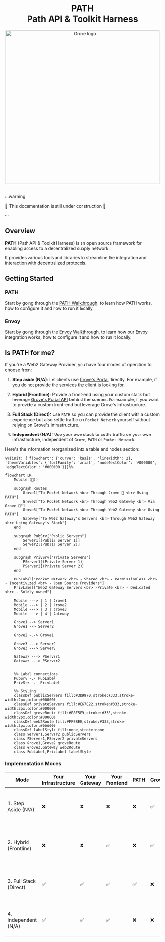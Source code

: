 <div align="center">
<h1>PATH<br/>Path API & Toolkit Harness</h1>
<img src="https://storage.googleapis.com/grove-brand-assets/Presskit/Logo%20Joined-2.png" alt="Grove logo" width="500"/>

</div>
<br/>

:::warning

🚧 This documentation is still under construction 🚧

:::

## Overview

**PATH** (Path API & Toolkit Harness) is an open source framework for enabling
access to a decentralized supply network.

It provides various tools and libraries to streamline the integration and
interaction with decentralized protocols.

## Getting Started

### PATH

Start by going through the [PATH Walkthrough](develop/path/introduction.md).
to learn how PATH works, how to configure it and how to run it locally.

### Envoy

Start by going through the [Envoy Walkthrough](./develop/envoy/walkthrough.md).
to learn how our Envoy integration works, how to configure it and how to run it locally.

## Is PATH for me?

If you're a Web2 Gateway Provider, you have four modes of operation to choose from:

1. **Step aside (N/A)**: Let clients use [Grove's Portal](https://portal.grove.city/) directly. For example, if you do not provide the services the client is looking for.

2. **Hybrid (Frontline)**: Provide a front-end using your custom stack but leverage [Grove's Portal API](https://docs.grove.city/) behind the scenes. For example, if you want to provide a custom front-end but leverage Grove's infrastructure.

3. **Full Stack (Direct):** Use `PATH` so you can provide the client with a custom experience but also settle traffic on `Pocket Network` yourself without relying on Grove's infrastructure.

4. **Independent (N/A):** Use your own stack to settle traffic on your own infrastructure, independent of `Grove`, `PATH` or `Pocket Network`.

Here's the information reorganized into a table and nodes section:

```mermaid
%%{init: {'flowchart': {'curve': 'basis', 'lineWidth': 2}, 'themeVariables': {'fontFamily': 'arial', 'nodeTextColor': '#000000', 'edgeTextColor': '#000000'}}}%%

flowchart LR
    Mobile((📱))

    subgraph Routes
        Grove1["To Pocket Network <br> Through Grove 🌿 <br> Using PATH"]
        Grove2["To Pocket Network <br> Through Web2 Gateway <br> Via Grove 🌿"]
        Grove3["To Pocket Network <br> Through Web2 Gateway <br> Using PATH"]
        Gateway["To Web2 Gateway's Servers <br> Through Web2 Gateway <br> Using Gateway's Stack"]
    end

    subgraph PubSrv["Public Servers"]
        Server1[(Public Server 1)]
        Server2[(Public Server 2)]
    end

    subgraph PrivSrv["Private Servers"]
        PServer1[(Private Server 1)]
        PServer2[(Private Server 2)]
    end

    PubLabel["Pocket Network <br> - Shared <br> - Permissionless <br> - Incentivized <br> - Open Source Providers"]
    PrivLabel["Web2 Gateway Servers <br> -Private <br> - Dedicated <br> - Solely owned"]

    Mobile ---> | 1 | Grove1
    Mobile ---> | 2 | Grove2
    Mobile ---> | 3 | Grove3
    Mobile ---> | 4 | Gateway

    Grove1 --> Server1
    Grove1 --> Server2

    Grove2 -.-> Grove1

    Grove3 ---> Server1
    Grove3 ---> Server2

    Gateway ---> PServer1
    Gateway ---> PServer2


    %% Label connections
    PubSrv -.- PubLabel
    PrivSrv -.- PrivLabel

    %% Styling
    classDef publicServers fill:#3D9970,stroke:#333,stroke-width:2px,color:#000000
    classDef privateServers fill:#E67E22,stroke:#333,stroke-width:2px,color:#000000
    classDef groveRoute fill:#E8F5E9,stroke:#333,stroke-width:2px,color:#000000
    classDef web2Route fill:#FFEBEE,stroke:#333,stroke-width:2px,color:#000000
    classDef labelStyle fill:none,stroke:none
    class Server1,Server2 publicServers
    class PServer1,PServer2 privateServers
    class Grove1,Grove2 groveRoute
    class Grove3,Gateway web2Route
    class PubLabel,PrivLabel labelStyle
```

### Implementation Modes

| Mode                   | Your Infrastructure | Your Gateway | Your Frontend | PATH | Grove | Pocket Network | Description                                                     |
| ---------------------- | ------------------- | ------------ | ------------- | ---- | ----- | -------------- | --------------------------------------------------------------- |
| 1. Step Aside (N/A)    | ❌                  | ❌           | ❌            | ❌   | ✅    | ✅             | Provider directs clients to Grove's Portal for direct access    |
| 2. Hybrid (Frontline)  | ❌                  | ❌           | ✅            | ❌   | ✅    | ✅             | Provider uses custom frontend with Grove's Portal API backend   |
| 3. Full Stack (Direct) | ✅                  | ✅           | ✅            | ✅   | ❌    | ✅             | Provider uses PATH to settle traffic directly on Pocket Network |
| 4. Independent (N/A)   | ✅                  | ✅           | ✅            | ❌   | ❌    | ❌             | Provider uses entirely their own infrastructure and stack       |
